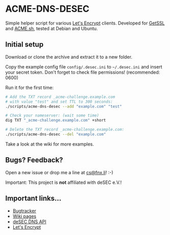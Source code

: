 # ACME-DNS-DESEC
Simple helper script for various [Let's Encrypt][1] clients.
Developed for [GetSSL][2] and [ACME.sh][3], tested at Debian and Ubuntu.

## Initial setup
Download or clone the archive and extract it to a new folder.

Copy the example config file `config/.desec.ini` to `~/.desec.ini` and insert
your secret token. Don't forget to check file permissions! (recommended: 0600)

Run it for the first time:

```bash
# Add the TXT record _acme-challenge.example.com
# with value "test" and set TTL to 300 seconds:
./scripts/acme-dns-desec --add "example.com" "test"

# Check your nameserver: (wait some time)
dig TXT "_acme-challenge.example.com" +short

# Delete the TXT record _acme-challenge.example.com:
./scripts/acme-dns-desec --del "example.com"
```

Take a look at the wiki for more examples.

## Bugs? Feedback?
Open a new issue or drop me a line at cs@fnx.li! :-)

Important: This project is **not** affiliated with deSEC e.V.!

## Important links...
* [Bugtracker](https://github.com/froonix/acme-dns-desec/issues)
* [Wiki pages](https://github.com/froonix/acme-dns-desec/wiki)
* [deSEC DNS API](https://desec.readthedocs.io/en/latest/index.html)
* [Let's Encrypt](https://letsencrypt.org/)

[1]: https://letsencrypt.org/docs/client-options/
[2]: https://github.com/srvrco/getssl
[3]: https://github.com/Neilpang/acme.sh

